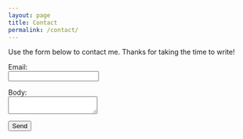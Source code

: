 ```yaml
---
layout: page
title: Contact
permalink: /contact/
---
```

Use the form below to contact me. Thanks for taking the time to write!

<form class="contact" action="http://formspree.io/justin@justindirose.com" method="POST">
  <p><label for="email">Email:</label><br />
  <input class="email" type="email" name="_replyto"></p>
  <p><label for="body">Body:</label><br />
  <textarea name="body"></textarea></p>
  <input class="btn -blue" type="submit" value="Send">
</form>
